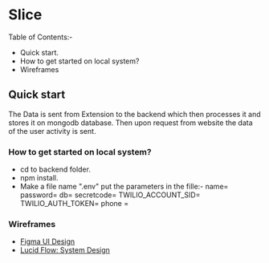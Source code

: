 # Slice
  Table of Contents:-
  - Quick start.
  - How to get started on local system?
  - Wireframes

  
## Quick start
The Data is sent from Extension to the backend which then processes it and stores it on mongodb database. Then upon request from website the data of the user activity is sent.

### How to get started on local system?
- cd to backend folder.
- npm install.
- Make a file name ".env"
  put the parameters in the fille:-
  name=<insert your mongodb username>
  password=<insert your mongodb password>
  db=<insert your mongodb database name>
  secretcode=<insert your jwt secret key password>
  TWILIO_ACCOUNT_SID=<insert your twilio account SID>
  TWILIO_AUTH_TOKEN=<insert your twilio account auth token>
  phone = <insert your twilio account phone number>


### Wireframes 

- [Figma UI Design](https://www.figma.com/file/cul71mDT37gGNMhBuG5dtr/Untitled?node-id=0%3A1)
- [Lucid Flow: System Design](https://lucid.app/lucidchart/c3d9fee3-0123-42c8-b444-9bda69299d81/edit?viewport_loc=-16%2C-322%2C2413%2C1101%2C0_0&shared=true)

